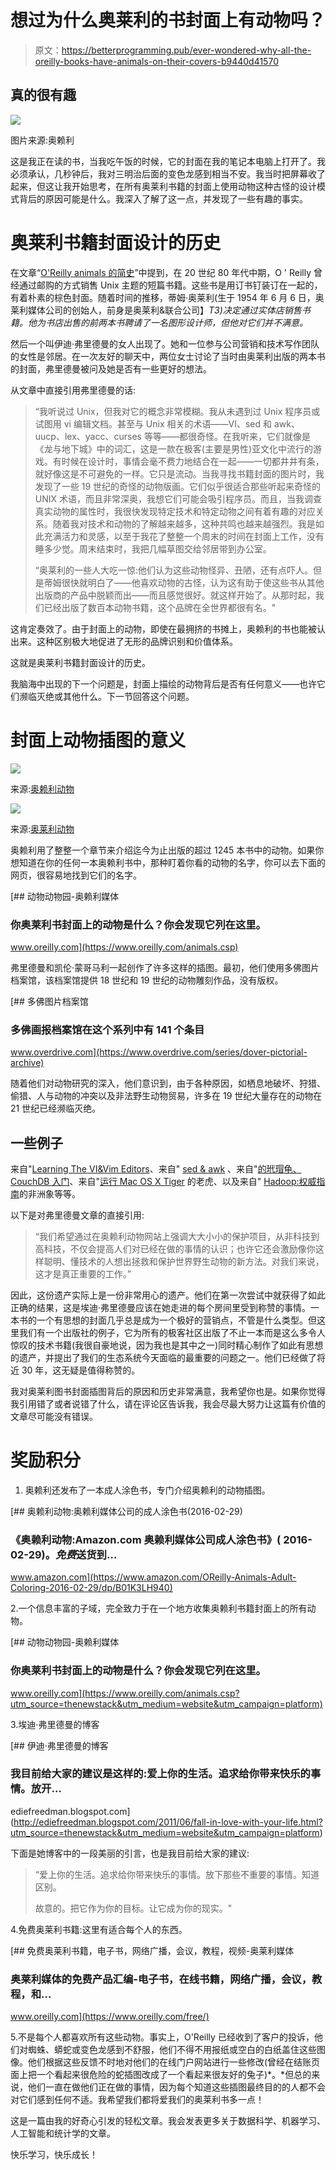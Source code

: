 # 想过为什么奥莱利的书封面上有动物吗？

> 原文：<https://betterprogramming.pub/ever-wondered-why-all-the-oreilly-books-have-animals-on-their-covers-b9440d41570>

## 真的很有趣

![](img/34a472a7d22bc75ac3c9326448e4e276.png)

图片来源:奥赖利

这是我正在读的书，当我吃午饭的时候，它的封面在我的笔记本电脑上打开了。我必须承认，几秒钟后，我对三明治后面的变色龙感到相当不安。我当时把屏幕收了起来，但这让我开始思考，在所有奥莱利书籍的封面上使用动物这种古怪的设计模式背后的原因可能是什么。我深入了解了这一点，并发现了一些有趣的事实。

# 奥莱利书籍封面设计的历史

在文章“[O'Reilly animals 的简史](https://www.oreilly.com/content/a-short-history-of-the-oreilly-animals/)”中提到，在 20 世纪 80 年代中期，O ' Reilly 曾经通过邮购的方式销售 Unix 主题的短篇书籍。这些书是用订书钉装订在一起的，有着朴素的棕色封面。随着时间的推移，蒂姆·奥莱利(生于 1954 年 6 月 6 日，奥莱利媒体公司的创始人，前身是奥莱利&联合公司】*T3)决定通过实体店销售书籍。他为书店出售的前两本书聘请了一名图形设计师，但他对它们并不满意。*

然后一个叫伊迪·弗里德曼的女人出现了。她和一位参与公司营销和技术写作团队的女性是邻居。在一次友好的聊天中，两位女士讨论了当时由奥莱利出版的两本书的封面，弗里德曼被问及她是否有一些更好的想法。

从文章中直接引用弗里德曼的话:

> “我听说过 Unix，但我对它的概念非常模糊。我从未遇到过 Unix 程序员或试图用 vi 编辑文档。甚至与 Unix 相关的术语——VI、sed 和 awk、uucp、lex、yacc、curses 等等——都很奇怪。在我听来，它们就像是《龙与地下城》中的词汇，这是一款在极客(主要是男性)亚文化中流行的游戏。有时候在设计时，事情会毫不费力地结合在一起——一切都井井有条，就好像这是不可避免的一样。它只是流动。当我寻找书籍封面的图片时，我发现了一些 19 世纪的奇怪的动物版画。它们似乎很适合那些听起来奇怪的 UNIX 术语，而且非常深奥，我想它们可能会吸引程序员。而且，当我调查真实动物的属性时，我很快发现特定技术和特定动物之间有着有趣的对应关系。随着我对技术和动物的了解越来越多，这种共鸣也越来越强烈。我是如此充满活力和灵感，以至于我花了整整一个周末的时间在封面上工作，没有睡多少觉。周末结束时，我把几幅草图交给邻居带到办公室。
> 
> “奥莱利的一些人大吃一惊:他们认为这些动物怪异、丑陋，还有点吓人。但是蒂姆很快就明白了——他喜欢动物的古怪，认为这有助于使这些书从其他出版商的产品中脱颖而出——而且感觉很好。就这样开始了。从那时起，我们已经出版了数百本动物书籍，这个品牌在全世界都很有名。"

这肯定奏效了。由于封面上的动物，即使在最拥挤的书摊上，奥赖利的书也能被认出来。这种区别极大地促进了无形的品牌识别和价值体系。

这就是奥莱利书籍封面设计的历史。

我脑海中出现的下一个问题是，封面上描绘的动物背后是否有任何意义——也许它们濒临灭绝或其他什么。下一节回答这个问题。

# 封面上动物插图的意义

![](img/e70ef6a8e232eac7ae592c77cef054e3.png)

来源:[奥赖利动物](https://www.oreilly.com/animals.csp)

![](img/7dd9a1d92a25a335bc975fe09ff0522b.png)

来源:[奥莱利动物](https://www.oreilly.com/animals.csp)

奥赖利用了整整一个章节来介绍迄今为止出版的超过 1245 本书中的动物。如果你想知道在你的任何一本奥赖利书中，那种盯着你看的动物的名字，你可以去下面的网页，很容易地找到它们的名字。

[](https://www.oreilly.com/animals.csp) [## 动物动物园-奥赖利媒体

### 你奥莱利书封面上的动物是什么？你会发现它列在这里。

www.oreilly.com](https://www.oreilly.com/animals.csp) 

弗里德曼和凯伦·蒙哥马利一起创作了许多这样的插图。最初，他们使用多佛图片档案馆，该档案馆提供 18 世纪和 19 世纪的动物雕刻作品，没有版权。

[](https://www.overdrive.com/series/dover-pictorial-archive) [## 多佛图片档案馆

### 多佛画报档案馆在这个系列中有 141 个条目

www.overdrive.com](https://www.overdrive.com/series/dover-pictorial-archive) 

随着他们对动物研究的深入，他们意识到，由于各种原因，如栖息地破坏、狩猎、偷猎、人与动物的冲突以及非法野生动物贸易，许多在 19 世纪大量存在的动物在 21 世纪已经濒临灭绝。

## 一些例子

来自"[Learning The VI&Vim Editors](http://shop.oreilly.com/product/9780596529833.do)、来自" [sed & awk](http://shop.oreilly.com/product/9781565922259.do) 、来自"[的玳瑁龟、CouchDB 入门](http://shop.oreilly.com/product/0636920020837.do)、来自"[运行 Mac OS X Tiger](http://shop.oreilly.com/product/9780596009137.do) 的老虎、以及来自" [Hadoop:权威指南](http://shop.oreilly.com/product/0636920033448.do)的非洲象等等。

以下是对弗里德曼文章的直接引用:

> “我们希望通过在奥赖利动物网站上强调大大小小的保护项目，从非科技到高科技，不仅会提高人们对已经在做的事情的认识；也许它还会激励像你这样聪明、懂技术的人想出拯救和保护世界野生动物的新方法。对我们来说，这才是真正重要的工作。”

因此，这份遗产实际上是一份非常用心的遗产。他们在第一次尝试中就获得了如此正确的结果，这是埃迪·弗里德曼应该在她走进的每个房间里受到称赞的事情。一本书的一个有思想的封面几乎总是成为一个极好的营销点，不管是什么类型。但这里我们有一个出版社的例子，它为所有的极客社区出版了不止一本而是这么多令人惊叹的技术书籍(我很自豪地说，因为我也是其中之一)同时精心制作了如此有思想的遗产，并提出了我们的生态系统今天面临的最重要的问题之一。他们已经做了将近 30 年，这无疑是值得称赞的。

我对奥莱利图书封面插图背后的原因和历史非常满意，我希望你也是。如果你觉得我引用错了或者说错了什么，请在评论区告诉我，我会尽最大努力让这篇有价值的文章尽可能没有错误。

# 奖励积分

1.  奥赖利还发布了一本成人涂色书，专门介绍奥赖利的动物插图。

[](https://www.amazon.com/OReilly-Animals-Adult-Coloring-2016-02-29/dp/B01K3LH940) [## 奥赖利动物:奥赖利媒体公司的成人涂色书(2016-02-29)

### 《奥赖利动物:Amazon.com 奥赖利媒体公司成人涂色书》( 2016-02-29)。*免费*送货到…

www.amazon.com](https://www.amazon.com/OReilly-Animals-Adult-Coloring-2016-02-29/dp/B01K3LH940) 

2.一个信息丰富的子域，完全致力于在一个地方收集奥赖利书籍封面上的所有动物。

[](https://www.oreilly.com/animals.csp?utm_source=thenewstack&utm_medium=website&utm_campaign=platform) [## 动物动物园-奥赖利媒体

### 你奥莱利书封面上的动物是什么？你会发现它列在这里。

www.oreilly.com](https://www.oreilly.com/animals.csp?utm_source=thenewstack&utm_medium=website&utm_campaign=platform) 

3.埃迪·弗里德曼的博客

[](http://ediefreedman.blogspot.com/2011/06/fall-in-love-with-your-life.html?utm_source=thenewstack&utm_medium=website&utm_campaign=platform) [## 伊迪·弗里德曼的博客

### 我目前给大家的建议是这样的:爱上你的生活。追求给你带来快乐的事情。放开…

ediefreedman.blogspot.com](http://ediefreedman.blogspot.com/2011/06/fall-in-love-with-your-life.html?utm_source=thenewstack&utm_medium=website&utm_campaign=platform) 

下面是她博客中的一段美丽的引言，也是我目前给大家的建议:

> “爱上你的生活。追求给你带来快乐的事情。放下那些不重要的事情。知道区别。
> 
> 故意的。把它作为你的目标。让它成为你的现实。"

4.免费奥莱利书籍:这里有适合每个人的东西。

[](https://www.oreilly.com/free/) [## 免费奥莱利书籍，电子书，网络广播，会议，教程，视频-奥莱利媒体

### 奥莱利媒体的免费产品汇编-电子书，在线书籍，网络广播，会议，教程，和…

www.oreilly.com](https://www.oreilly.com/free/) 

5.不是每个人都喜欢所有这些动物。事实上，O'Reilly 已经收到了客户的投诉，他们对蜘蛛、蟒蛇或变色龙感到不舒服，他们不得不用报纸或空白的白纸盖住这些图像。他们根据这些反馈不时地对他们的在线门户网站进行一些修改(曾经在结账页面上把一个看起来很危险的蛇插图改成了一个看起来很友好的兔子)*。*但总的来说，他们一直在做他们正在做的事情，因为每个知道这些插图最终目的的人都不会对它们感到任何不适。我希望我们都将爱我们的奥莱利书多一点！

这是一篇由我的好奇心引发的轻松文章。我会发表更多关于数据科学、机器学习、人工智能和统计学的文章。

快乐学习，快乐成长！